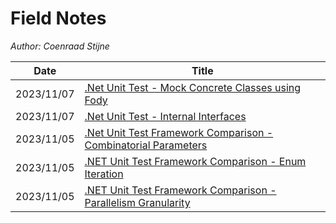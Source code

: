 # Field Notes

*Author: Coenraad Stijne*

| Date       | Title                                                                          |
| ---------- | ------------------------------------------------------------------------------ |
| 2023/11/07 | [.Net Unit Test - Mock Concrete Classes using Fody](./4/README.md) |
| 2023/11/07 | [.Net Unit Test - Internal Interfaces](./3/README.md) |
| 2023/11/05 | [.Net Unit Test Framework Comparison - Combinatorial Parameters](./2/README.md) |
| 2023/11/05 | [.NET Unit Test Framework Comparison - Enum Iteration](./1/README.md)          |
| 2023/11/05 | [.NET Unit Test Framework Comparison - Parallelism Granularity](./0/README.md) |

